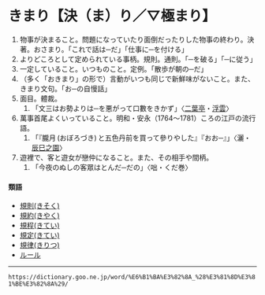 # きまり【決（ま）り／▽極まり】

1.  物事が決まること。問題になっていたり面倒だったりした物事の終わり。決著。おさまり。「これで話は─だ」「仕事に─を付ける」
2.  よりどころとして定められている事柄。規則。通則。「─を破る」「─に従う」
3.  一定していること。いつものこと。定例。「散歩が朝の─だ」
4.  （多く「おきまり」の形で）言動がいつも同じで新鮮味がないこと。また、きまり文句。「お─の自慢話」
5.  面目。體裁。
    1.  「文三はお勢よりは─を悪がって口數をきかず」〈[二葉亭](https://dictionary.goo.ne.jp/word/person/%E4%BA%8C%E8%91%89%E4%BA%AD%E5%9B%9B%E8%BF%B7/#jn-193187)・[浮雲](https://dictionary.goo.ne.jp/word/%E6%B5%AE%E9%9B%B2_%28%E3%81%86%E3%81%8D%E3%81%90%E3%82%82%29/#jn-18109)〉
6. 萬事首尾よくいっていること。明和・安永（1764～1781）ころの江戸の流行語。 
    1.  「『朧月 (おぼろづき) と五色丹前を買って參りやした』『おお─』」〈灑・[辰巳之園](https://dictionary.goo.ne.jp/word/%E8%BE%B0%E5%B7%B3%E4%B9%8B%E5%9C%92/#jn-137480)〉
7. 遊裡で、客と遊女が戀仲になること。また、その相手や間柄。    
    1.  「今夜のぬしの客眾はとんだ─だの」〈咄・くだ巻〉
        

#### 類語

-   [規則(きそく)](https://dictionary.goo.ne.jp/word/%E8%A6%8F%E5%89%87/#jn-52362)
-   [規約(きやく)](https://dictionary.goo.ne.jp/word/%E8%A6%8F%E7%B4%84/#jn-54095)
-   [規程(きてい)](https://dictionary.goo.ne.jp/word/%E8%A6%8F%E7%A8%8B/#jn-53040)
-   [規定(きてい)](https://dictionary.goo.ne.jp/word/%E8%A6%8F%E5%AE%9A/#jn-53039)
-   [規律(きりつ)](https://dictionary.goo.ne.jp/word/%E8%A6%8F%E5%BE%8B/#jn-58350)
-   [ルール](https://dictionary.goo.ne.jp/word/%E3%83%AB%E3%83%BC%E3%83%AB/#jn-233727)

---
`https://dictionary.goo.ne.jp/word/%E6%B1%BA%E3%82%8A_%28%E3%81%8D%E3%81%BE%E3%82%8A%29/`